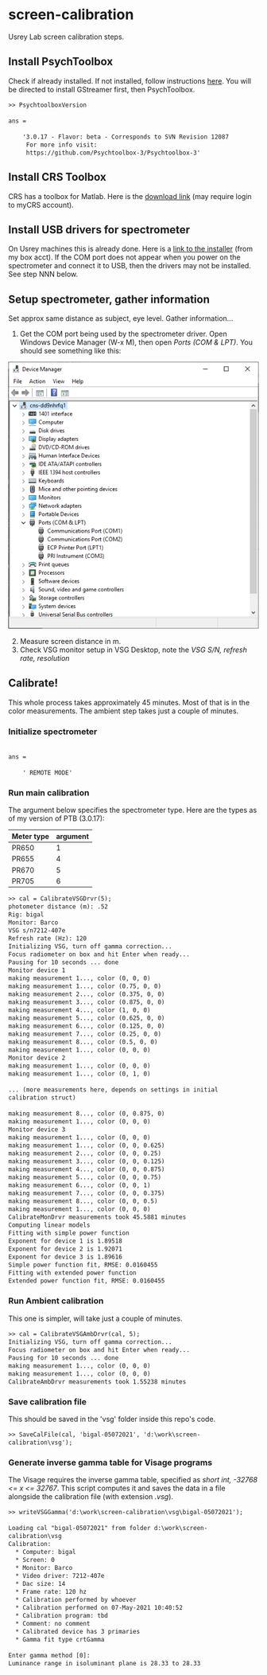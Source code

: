 # screen-calibration

Usrey Lab screen calibration steps. 

## Install PsychToolbox

Check if already installed. If not installed, follow instructions [here](http://psychtoolbox.org/download). You will be directed to install GStreamer first, then PsychToolbox. 

```
>> PsychtoolboxVersion

ans =

    '3.0.17 - Flavor: beta - Corresponds to SVN Revision 12087
     For more info visit:
     https://github.com/Psychtoolbox-3/Psychtoolbox-3'
```

## Install CRS Toolbox

CRS has a toolbox for Matlab. Here is the [download link](https://www.crsltd.com/tools-for-vision-science/visual-stimulation/crs-toolbox-for-matlab/) 
(may require login to myCRS account). 

## Install USB drivers for spectrometer

On Usrey machines this is already done. Here is a [link to the installer](https://ucdavis.box.com/s/oideee2qbi4ef4kfd761zd7dngkis5kd) (from my box acct). 
If the COM port does not appear when you power on the spectrometer and connect it to USB, then the drivers may not be installed. See step NNN below. 

## Setup spectrometer, gather information

Set approx same distance as subject, eye level. Gather information...
1. Get the COM port being used by the spectrometer driver. Open Windows Device Manager (W-x M), then open *Ports (COM & LPT)*. You should see something like this:

![Image of Device Manager](./images/devmgr.PNG)

2. Measure screen distance in m. 
3. Check VSG monitor setup in VSG Desktop, note the *VSG S/N, refresh rate, resolution*

## Calibrate!

This whole process takes approximately 45 minutes. Most of that is in the color measurements. The ambient step takes just a couple of minutes. 

### Initialize spectrometer

```>> PR670init

ans =

    ' REMOTE MODE'
```

### Run main calibration

The argument below specifies the spectrometer type. Here are the types as of my version of PTB (3.0.17):

Meter type | argument
---------- | --------
PR650      | 1
PR655      | 4
PR670      | 5
PR705      | 6

```
>> cal = CalibrateVSGDrvr(5);
photometer distance (m): .52
Rig: bigal
Monitor: Barco
VSG s/n7212-407e
Refresh rate (Hz): 120
Initializing VSG, turn off gamma correction...
Focus radiometer on box and hit Enter when ready...
Pausing for 10 seconds ... done
Monitor device 1
making measurement 1..., color (0, 0, 0)
making measurement 1..., color (0.75, 0, 0)
making measurement 2..., color (0.375, 0, 0)
making measurement 3..., color (0.875, 0, 0)
making measurement 4..., color (1, 0, 0)
making measurement 5..., color (0.625, 0, 0)
making measurement 6..., color (0.125, 0, 0)
making measurement 7..., color (0.25, 0, 0)
making measurement 8..., color (0.5, 0, 0)
making measurement 1..., color (0, 0, 0)
Monitor device 2
making measurement 1..., color (0, 0, 0)
making measurement 1..., color (0, 1, 0)

... (more measurements here, depends on settings in initial calibration struct)

making measurement 8..., color (0, 0.875, 0)
making measurement 1..., color (0, 0, 0)
Monitor device 3
making measurement 1..., color (0, 0, 0)
making measurement 1..., color (0, 0, 0.625)
making measurement 2..., color (0, 0, 0.25)
making measurement 3..., color (0, 0, 0.125)
making measurement 4..., color (0, 0, 0.875)
making measurement 5..., color (0, 0, 0.75)
making measurement 6..., color (0, 0, 1)
making measurement 7..., color (0, 0, 0.375)
making measurement 8..., color (0, 0, 0.5)
making measurement 1..., color (0, 0, 0)
CalibrateMonDrvr measurements took 45.5881 minutes
Computing linear models
Fitting with simple power function
Exponent for device 1 is 1.89518
Exponent for device 2 is 1.92071
Exponent for device 3 is 1.89616
Simple power function fit, RMSE: 0.0160455
Fitting with extended power function
Extended power function fit, RMSE: 0.0160455
```

### Run Ambient calibration

This one is simpler, will take just a couple of minutes. 

```
>> cal = CalibrateVSGAmbDrvr(cal, 5);
Initializing VSG, turn off gamma correction...
Focus radiometer on box and hit Enter when ready...
Pausing for 10 seconds ... done
making measurement 1..., color (0, 0, 0)
making measurement 1..., color (0, 0, 0)
CalibrateAmbDrvr measurements took 1.55238 minutes
```

### Save calibration file

This should be saved in the 'vsg' folder inside this repo's code. 

```
>> SaveCalFile(cal, 'bigal-05072021', 'd:\work\screen-calibration\vsg');
```

### Generate inverse gamma table for Visage programs

The Visage requires the inverse gamma table, specified as _short int, -32768 <= x <= 32767_. This script computes it and 
saves the data in a file alongside the calibration file (with extension _.vsg_). 

```
>> writeVSGGamma('d:\work\screen-calibration\vsg\bigal-05072021');

Loading cal "bigal-05072021" from folder d:\work\screen-calibration\vsg
Calibration:
  * Computer: bigal
  * Screen: 0
  * Monitor: Barco
  * Video driver: 7212-407e
  * Dac size: 14
  * Frame rate: 120 hz
  * Calibration performed by whoever
  * Calibration performed on 07-May-2021 10:40:52
  * Calibration program: tbd
  * Comment: no comment
  * Calibrated device has 3 primaries
  * Gamma fit type crtGamma

Enter gamma method [0]:
Luminance range in isoluminant plane is 28.33 to 28.33
```
